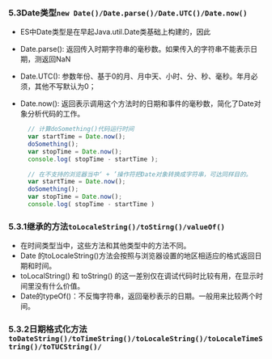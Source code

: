 
### 5.3Date类型`new Date()/Date.parse()/Date.UTC()/Date.now()`
- ES中Date类型是在早起Java.util.Date类基础上构建的，因此
- Date.parse(): 返回传入时期字符串的毫秒数。如果传入的字符串不能表示日期，测返回NaN
- Date.UTC(): 参数年份、基于0的月、月中天、小时、分、秒、毫秒。年月必须，其他不写默认为0；
- Date.now(): 返回表示调用这个方法时的日期和事件的毫秒数，简化了Date对象分析代码的工作。

  ```javascript
    // 计算doSomething()代码运行时间
    var startTime = Date.now();
    doSomething();
    var stopTime = Date.now();
    console.log( stopTime - startTime );
    
    // 在不支持的浏览器当中‘ + ’操作符把Date对象转换成字符串，可达同样目的。
    var startTime = Date.now();
    doSomething();
    var stopTime = Date.now();
    console.log( stopTime - startTime )
  ```

### 5.3.1继承的方法`toLocaleString()/toStirng()/valueOf()`

- 在时间类型当中，这些方法和其他类型中的方法不同。
- Date 的toLocaleString()方法会按照与浏览器设置的地区相适应的格式返回日期和时间。
- toLocalString() 和 toString() 的这一差别仅在调试代码时比较有用，在显示时间里没有什么价值。
- Date的typeOf()：不反悔字符串，返回毫秒表示的日期。一般用来比较两个时间。

### 5.3.2日期格式化方法`toDateString()/toTimeString()/toLocaleString()/toLocaleTimeString()/toTUCString()/`
